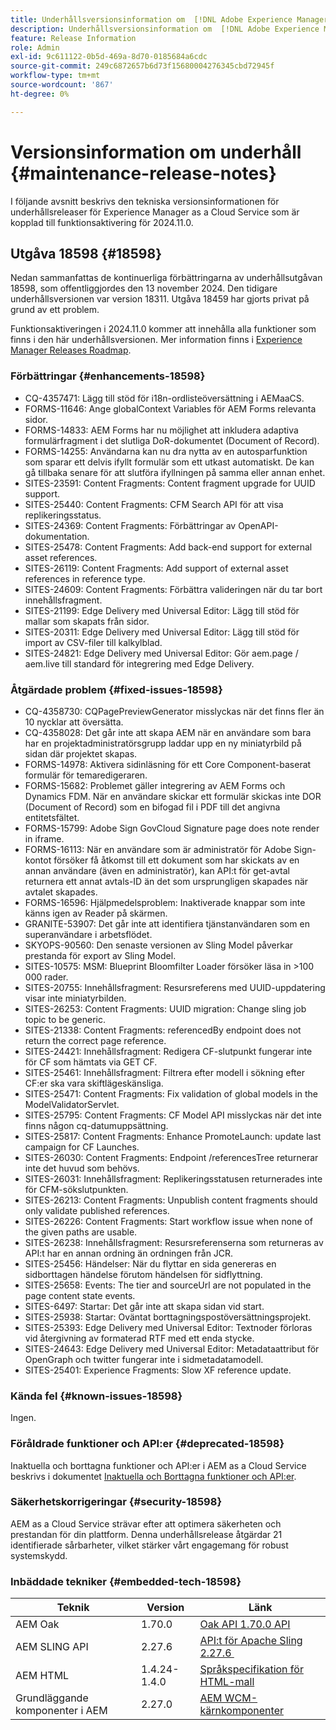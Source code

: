 ```yaml
---
title: Underhållsversionsinformation om  [!DNL Adobe Experience Manager] as a Cloud Service som är kopplad till 2024.11.0-funktionsaktivering.
description: Underhållsversionsinformation om  [!DNL Adobe Experience Manager] as a Cloud Service som är kopplad till 2024.11.0-funktionsaktivering.
feature: Release Information
role: Admin
exl-id: 9c611122-0b5d-469a-8d70-0185684a6cdc
source-git-commit: 249c6872657b6d73f15680004276345cbd72945f
workflow-type: tm+mt
source-wordcount: '867'
ht-degree: 0%

---
```


# Versionsinformation om underhåll {#maintenance-release-notes}

I följande avsnitt beskrivs den tekniska versionsinformationen för underhållsreleaser för Experience Manager as a Cloud Service som är kopplad till funktionsaktivering för 2024.11.0.

## Utgåva 18598 {#18598}

Nedan sammanfattas de kontinuerliga förbättringarna av underhållsutgåvan 18598, som offentliggjordes den 13 november 2024. Den tidigare underhållsversionen var version 18311. Utgåva 18459 har gjorts privat på grund av ett problem.

Funktionsaktiveringen i 2024.11.0 kommer att innehålla alla funktioner som finns i den här underhållsversionen. Mer information finns i [Experience Manager Releases Roadmap](https://experienceleague.adobe.com/sv/docs/experience-manager-release-information/aem-release-updates/update-releases-roadmap).

### Förbättringar {#enhancements-18598}

* CQ-4357471: Lägg till stöd för i18n-ordlisteöversättning i AEMaaCS.
* FORMS-11646: Ange globalContext Variables för AEM Forms relevanta sidor.
* FORMS-14833: AEM Forms har nu möjlighet att inkludera adaptiva formulärfragment i det slutliga DoR-dokumentet (Document of Record).
* FORMS-14255: Användarna kan nu dra nytta av en autosparfunktion som sparar ett delvis ifyllt formulär som ett utkast automatiskt. De kan gå tillbaka senare för att slutföra ifyllningen på samma eller annan enhet.
* SITES-23591: Content Fragments: Content fragment upgrade for UUID support.
* SITES-25440: Content Fragments: CFM Search API för att visa replikeringsstatus.
* SITES-24369: Content Fragments: Förbättringar av OpenAPI-dokumentation.
* SITES-25478: Content Fragments: Add back-end support for external asset references.
* SITES-26119: Content Fragments: Add support of external asset references in reference type.
* SITES-24609: Content Fragments: Förbättra valideringen när du tar bort innehållsfragment.
* SITES-21199: Edge Delivery med Universal Editor: Lägg till stöd för mallar som skapats från sidor.
* SITES-20311: Edge Delivery med Universal Editor: Lägg till stöd för import av CSV-filer till kalkylblad.
* SITES-24821: Edge Delivery med Universal Editor: Gör aem.page / aem.live till standard för integrering med Edge Delivery.

### Åtgärdade problem {#fixed-issues-18598}

* CQ-4358730: CQPagePreviewGenerator misslyckas när det finns fler än 10 nycklar att översätta.
* CQ-4358028: Det går inte att skapa AEM när en användare som bara har en projektadministratörsgrupp laddar upp en ny miniatyrbild på sidan där projektet skapas.
* FORMS-14978: Aktivera sidinläsning för ett Core Component-baserat formulär för temaredigeraren.
* FORMS-15682: Problemet gäller integrering av AEM Forms och Dynamics FDM. När en användare skickar ett formulär skickas inte DOR (Document of Record) som en bifogad fil i PDF till det angivna entitetsfältet.
* FORMS-15799: Adobe Sign GovCloud Signature page does note render in iframe.
* FORMS-16113: När en användare som är administratör för Adobe Sign-kontot försöker få åtkomst till ett dokument som har skickats av en annan användare (även en administratör), kan API:t för get-avtal returnera ett annat avtals-ID än det som ursprungligen skapades när avtalet skapades.
* FORMS-16596: Hjälpmedelsproblem: Inaktiverade knappar som inte känns igen av Reader på skärmen.
* GRANITE-53907: Det går inte att identifiera tjänstanvändaren som en superanvändare i arbetsflödet.
* SKYOPS-90560: Den senaste versionen av Sling Model påverkar prestanda för export av Sling Model.
* SITES-10575: MSM: Blueprint Bloomfilter Loader försöker läsa in >100 000 rader.
* SITES-20755: Innehållsfragment: Resursreferens med UUID-uppdatering visar inte miniatyrbilden.
* SITES-26253: Content Fragments: UUID migration: Change sling job topic to be generic.
* SITES-21338: Content Fragments: referencedBy endpoint does not return the correct page reference.
* SITES-24421: Innehållsfragment: Redigera CF-slutpunkt fungerar inte för CF som hämtats via GET CF.
* SITES-25461: Innehållsfragment: Filtrera efter modell i sökning efter CF:er ska vara skiftlägeskänsliga.
* SITES-25471: Content Fragments: Fix validation of global models in the ModelValidatorServlet.
* SITES-25795: Content Fragments: CF Model API misslyckas när det inte finns någon cq-datumuppsättning.
* SITES-25817: Content Fragments: Enhance PromoteLaunch: update last campaign for CF Launches.
* SITES-26030: Content Fragments: Endpoint /referencesTree returnerar inte det huvud som behövs.
* SITES-26031: Innehållsfragment: Replikeringsstatusen returnerades inte för CFM-sökslutpunkten.
* SITES-26213: Content Fragments: Unpublish content fragments should only validate published references.
* SITES-26226: Content Fragments: Start workflow issue when none of the given paths are usable.
* SITES-26238: Innehållsfragment: Resursreferenserna som returneras av API:t har en annan ordning än ordningen från JCR.
* SITES-25456: Händelser: När du flyttar en sida genereras en sidborttagen händelse förutom händelsen för sidflyttning.
* SITES-25658: Events: The tier and sourceUrl are not populated in the page content state events.
* SITES-6497: Startar: Det går inte att skapa sidan vid start.
* SITES-25938: Startar: Oväntat borttagningspostöversättningsprojekt.
* SITES-25393: Edge Delivery med Universal Editor: Textnoder förloras vid återgivning av formaterad RTF med ett enda stycke.
* SITES-24643: Edge Delivery med Universal Editor: Metadataattribut för OpenGraph och twitter fungerar inte i sidmetadatamodell.
* SITES-25401: Experience Fragments: Slow XF reference update.

### Kända fel {#known-issues-18598}

Ingen.

### Föråldrade funktioner och API:er {#deprecated-18598}

Inaktuella och borttagna funktioner och API:er i AEM as a Cloud Service beskrivs i dokumentet [Inaktuella och Borttagna funktioner och API:er](/help/release-notes/deprecated-removed-features.md).

### Säkerhetskorrigeringar {#security-18598}

AEM as a Cloud Service strävar efter att optimera säkerheten och prestandan för din plattform. Denna underhållsrelease åtgärdar 21 identifierade sårbarheter, vilket stärker vårt engagemang för robust systemskydd.

### Inbäddade tekniker {#embedded-tech-18598}

| Teknik | Version | Länk |
|---|---|---|
| AEM Oak | 1.70.0 | [Oak API 1.70.0 API](https://www.javadoc.io/doc/org.apache.jackrabbit/oak-api/1.70.0/index.html) |
| AEM SLING API | 2.27.6 | [API:t för Apache Sling 2.27.6 &#x200B;](https://www.javadoc.io/doc/org.apache.sling/org.apache.sling.api/latest/index.html) |
| AEM HTML | 1.4.24-1.4.0 | [Språkspecifikation för HTML-mall](https://github.com/adobe/htl-spec) |
| Grundläggande komponenter i AEM | 2.27.0 | [AEM WCM-kärnkomponenter](https://github.com/adobe/aem-core-wcm-components) |
